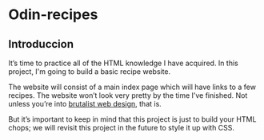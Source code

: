 # Odin-recipes

## Introduccion
It’s time to practice all of the HTML knowledge I have acquired. In this project, I'm going to build a basic recipe website.

The website will consist of a main index page which will have links to a few recipes. The website won’t look very pretty by the time I’ve finished. Not unless you’re into [brutalist web design](https://brutalistwebsites.com/), that is.

But it’s important to keep in mind that this project is just to build your HTML chops; we will revisit this project in the future to style it up with CSS.
